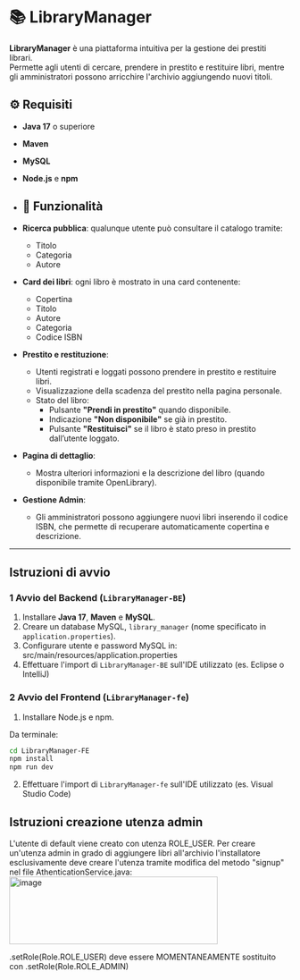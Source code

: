 # 📚 LibraryManager

**LibraryManager** è una piattaforma intuitiva per la gestione dei prestiti librari.  
Permette agli utenti di cercare, prendere in prestito e restituire libri, mentre gli amministratori possono arricchire l'archivio aggiungendo nuovi titoli.

## ⚙️ Requisiti

- **Java 17** o superiore
- **Maven**
- **MySQL**
- **Node.js** e **npm**

- ## 📖 Funzionalità

- **Ricerca pubblica**: qualunque utente può consultare il catalogo tramite:
  - Titolo
  - Categoria
  - Autore
- **Card dei libri**: ogni libro è mostrato in una card contenente:
  - Copertina
  - Titolo
  - Autore
  - Categoria
  - Codice ISBN
- **Prestito e restituzione**:
  - Utenti registrati e loggati possono prendere in prestito e restituire libri.
  - Visualizzazione della scadenza del prestito nella pagina personale.
  - Stato del libro:
    - Pulsante **"Prendi in prestito"** quando disponibile.
    - Indicazione **"Non disponibile"** se già in prestito.
    - Pulsante **"Restituisci"** se il libro è stato preso in prestito dall’utente loggato.
- **Pagina di dettaglio**:
  - Mostra ulteriori informazioni e la descrizione del libro (quando disponibile tramite OpenLibrary).
- **Gestione Admin**:
  - Gli amministratori possono aggiungere nuovi libri inserendo il codice ISBN, che permette di recuperare automaticamente copertina e descrizione.

---

##  Istruzioni di avvio

### 1 Avvio del Backend (`LibraryManager-BE`)

1. Installare **Java 17**, **Maven** e **MySQL**.
2. Creare un database MySQL, `library_manager` (nome specificato in `application.properties`).
3. Configurare utente e password MySQL in: src/main/resources/application.properties
4. Effettuare l'import di `LibraryManager-BE` sull'IDE utilizzato (es. Eclipse o IntelliJ)


### 2 Avvio del Frontend (`LibraryManager-fe`)
1. Installare Node.js e npm.

Da terminale:
  ```bash
  cd LibraryManager-FE
  npm install
  npm run dev
```
2. Effettuare l'import di `LibraryManager-fe` sull'IDE utilizzato (es. Visual Studio Code)

##  Istruzioni creazione utenza admin
L'utente di default viene creato con utenza ROLE_USER. Per creare un'utenza admin in grado di aggiungere libri all'archivio l'installatore esclusivamente deve creare l'utenza tramite modifica del
metodo "signup" nel file AthenticationService.java:
<img width="373" height="121" alt="image" src="https://github.com/user-attachments/assets/cfd6c929-2196-43ec-93b0-954f6715667d" />

.setRole(Role.ROLE_USER) deve essere MOMENTANEAMENTE sostituito con .setRole(Role.ROLE_ADMIN)



